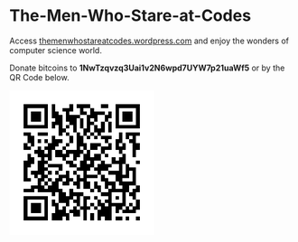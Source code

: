 The-Men-Who-Stare-at-Codes
==========================

Access [themenwhostareatcodes.wordpress.com](http://themenwhostareatcodes.wordpress.com) and enjoy the wonders of computer science world.

Donate bitcoins to **1NwTzqvzq3Uai1v2N6wpd7UYW7p21uaWf5** or by the QR Code below.

![1NwTzqvzq3Uai1v2N6wpd7UYW7p21uaWf5](pages/bitcoin-donation-qrcode.png)
